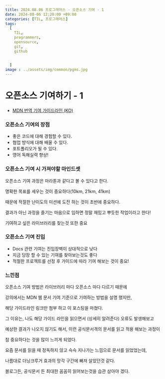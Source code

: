 ```yaml
---
title: 2024.08.06 프로그래머스 - 오픈소스 기여 - 1
date: 2024-08-06 12:20:00 +09:00
categories: [TIL, 프로그래머스]
tags:
  [
    TIL,
    programmers,
    opensource,
    git,
    github
    
    
  ]
image : ../assets/img/common/pgms.jpg
---
```

# 오픈소스 기여하기 - 1

- [MDN 번역 기여 가이드라인 (KO)](https://github.com/mdn/translated-content/issues/827)

### 오픈소스 기여의 장점

- 좋은 코드에 대해 경험할 수 있다.
- 협업 방식에 대해 배울 수 있다.
- 포트폴리오가 될 수 있다.
- 영어 독해실력 향상!

### 오픈소스 기여 시 가져야할 마인드셋

오픈소스 기여 과정은 마라톤과 같다고 볼 수 있다고 한다.

명확한 목표를 세우는 것이 중요하다(10km, 21km, 41km)

때문에 적절한 난이도의 미션에 도전 하는 것이 초반에 중요하다.

결과가 아닌 과정을 즐기는 마음으로 임하면 정말 재밌고 뿌듯한 작업이라고 한다!

기여하고 싶은 라이브러리를 찾는것 또한 중요

### 오픈소스 기여 진입

- Docs 관련 기여는 진입장벽이 상대적으로 낮다
- 지금 당장 할 수 있는 기여를 찾아보는것도 좋다
- 적절한 프로젝트를 선정 후 가이드에 따라 기여 해보는 것이 중요!

### 느낀점

오픈소스 기여 방법은 라이브러리 마다 오픈소스 마다 다르기 때문에

강의에서는 MDN 웹 문서 기여 기준으로 기여하는 방법을 설명 했지만,

해당 가이드라인 링크만 첨부 하고 이 포스팅을 마쳤다.

그 이유는, 나도 해당 가이드 라인을 읽으면서 (상세히 알려준다) 오류도 발생해보고

예상한 결과가 나오지 않기도 해서, 이런 공식문서격의 문서를 읽고 적용 해보는 과정이

참 중요하다는 것을 많이 느끼게 되었다.

요즘 문서를 읽을 때 정독하지 않고 슥슥 지나가는 느낌으로 문서를 읽었었는데,

나름대로 더닝크루거 효과의 망각 구간에 빠져 살았던것 같다.

블로그든, 공식문서 든 최대한 꼼꼼히 읽어보는것을 습관 삼아야 겠다.